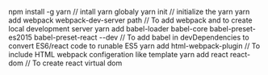 npm install -g yarn // intall yarn globaly 
yarn init // initialize the yarn 
yarn add webpack webpack-dev-server path // To add webpack and to create local development server 
yarn add babel-loader babel-core babel-preset-es2015 babel-preset-react --dev // To add babel in devDependencies to convert ES6/react code to runable ES5 
yarn add html-webpack-plugin // To include HTML webpack configeration like template
yarn add react react-dom // To create react virtual dom
